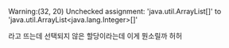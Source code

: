 Warning:(32, 20) Unchecked assignment: 'java.util.ArrayList[]' to 'java.util.ArrayList<java.lang.Integer>[]'

라고 뜨는데 선택되지 않은 할당이라는데 이게 뭔소릴까 허허